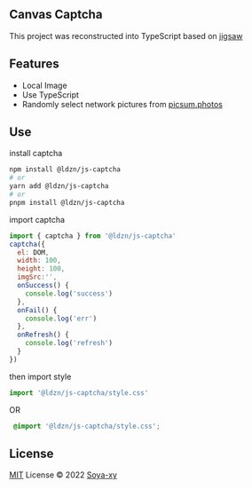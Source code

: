 ## Canvas Captcha

This project was reconstructed into TypeScript based on [jigsaw](https://github.com/yeild/jigsaw)

## Features

- Local Image
- Use TypeScript
- Randomly select network pictures from [picsum.photos](https://picsum.photos)

## Use
install captcha
```bash
npm install @ldzn/js-captcha
# or
yarn add @ldzn/js-captcha
# or
pnpm install @ldzn/js-captcha
```

import captcha 

```js
import { captcha } from '@ldzn/js-captcha'
captcha({
  el: DOM,
  width: 100,
  height: 100,
  imgSrc:'',
  onSuccess() {
    console.log('success')
  },
  onFail() {
    console.log('err')
  },
  onRefresh() {
    console.log('refresh')
  }
})
```

then  import style 
```js
import '@ldzn/js-captcha/style.css'
```
OR

```css
 @import '@ldzn/js-captcha/style.css';
```



## License

[MIT](./LICENSE) License © 2022 [Soya-xy](https://github.com/Soya-xy)

